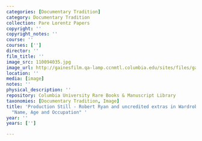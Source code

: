 ```yaml
---
categories: [Documentary Tradition]
category: Documentary Tradition
collection: Pare Lorentz Papers
copyright: ''
copyright_notes: ''
course: ''
courses: ['']
director: ''
film_title: ''
image_src: 110094035.jpg
image_url: http://gainesfilm.qa-lamp.ccnmtl.columbia.edu/sites/files/gainesfilm/images/110094035.jpg
location: ''
media: [image]
notes: ''
physical_description: ''
repository: Columbia University Rare Books & Manuscript Library
taxonomies: [Documentary Tradition, Image]
title: 'Production Still - Robert Ryan and uncredited extras in Wardrobe Test for
  "Name, Age and Occupation" '
year: ''
years: ['']

---
```

